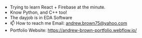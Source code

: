 - Trying to learn React + Firebase at the minute.
- Know Python, and C++ too!
- The dayjob is in EDA Software
- 📫 How to reach me Email: andrew.brown75@yahoo.com
- Portfolio Website: https://andrew-brown-portfolio.webflow.io/

<!---
anDB123/anDB123 is a ✨ special ✨ repository because its `README.md` (this file) appears on your GitHub profile.
You can click the Preview link to take a look at your changes.
--->
